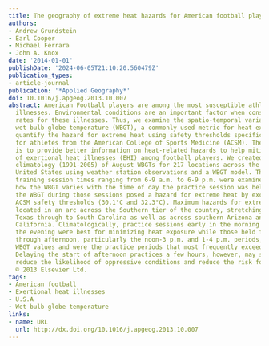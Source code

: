 ```yaml
---
title: The geography of extreme heat hazards for American football players
authors:
- Andrew Grundstein
- Earl Cooper
- Michael Ferrara
- John A. Knox
date: '2014-01-01'
publishDate: '2024-06-05T21:10:20.560479Z'
publication_types:
- article-journal
publication: '*Applied Geography*'
doi: 10.1016/j.apgeog.2013.10.007
abstract: American Football players are among the most susceptible athletes to heat-related
  illnesses. Environmental conditions are an important factor when considering risk
  rates for these illnesses. Thus, we examine the spatio-temporal variations in the
  wet bulb globe temperature (WBGT), a commonly used metric for heat exposure, and
  quantify the hazard for extreme heat using safety thresholds specifically derived
  for athletes from the American College of Sports Medicine (ACSM). The objective
  is to provide better information on heat-related hazards to help mitigate the risk
  of exertional heat illnesses (EHI) among football players. We created a unique 15-year
  climatology (1991-2005) of August WBGTs for 217 locations across the contiguous
  United States using weather station observations and a WBGT model. Thirteen 3-hoverlapping
  training session times ranging from 6-9 a.m. to 6-9 p.m. were examined to identify
  how the WBGT varies with the time of day the practice session was held and how frequently
  the WBGT during those sessions posed a hazard for extreme heat by exceeding two
  ACSM safety thresholds (30.1°C and 32.3°C). Maximum hazards for extreme heat are
  located in an arc across the Southern tier of the country, stretching from eastern
  Texas through to South Carolina as well as across southern Arizona and southeastern
  California. Climatologically, practice sessions early in the morning and later in
  the evening were best for minimizing heat exposure while those held from late morning
  through afternoon, particularly the noon-3 p.m. and 1-4 p.m. periods, had the highest
  WBGT values and were the practice periods that most frequently exceeded safety thresholds.
  Delaying the start of afternoon practices a few hours, however, may substantially
  reduce the likelihood of oppressive conditions and reduce the risk for heat illnesses.
  © 2013 Elsevier Ltd.
tags:
- American football
- Exertional heat illnesses
- U.S.A
- Wet bulb globe temperature
links:
- name: URL
  url: http://dx.doi.org/10.1016/j.apgeog.2013.10.007
---
```

